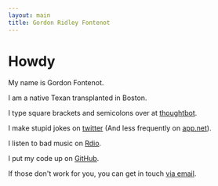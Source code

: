 ```yaml
---
layout: main
title: Gordon Ridley Fontenot
---
```


# Howdy

My name is Gordon Fontenot.

I am a native Texan transplanted in Boston.

I type square brackets and semicolons over at [thoughtbot][].

[thoughtbot]: http://www.thoughtbot.com

I make stupid jokes on [twitter][] (And less frequently on [app.net][]).

[twitter]: http://twitter.com/gfontenot
[app.net]: http://alpha.app.net/gfontenot

I listen to bad music on [Rdio][].

[Rdio]: http://www.rdio.com/people/GFontenot/

I put my code up on [GitHub][].

[GitHub]: http://www.github.com/gfontenot

If those don't work for you, you can get in touch [via email][email].

[email]: mailto:gordon@thoughtbot.com

